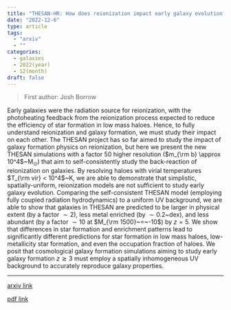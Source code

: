 ```yaml
---
title: "THESAN-HR: How does reionization impact early galaxy evolution?"
date: "2022-12-6"
type: article
tags:
  - "arxiv"
  - ""
categories:
  - galaxies
  - 2022(year)
  - 12(month)
draft: false
---
```


> First author: Josh Borrow

 Early galaxies were the radiation source for reionization, with the
photoheating feedback from the reionization process expected to reduce the
efficiency of star formation in low mass haloes. Hence, to fully understand
reionization and galaxy formation, we must study their impact on each other.
The THESAN project has so far aimed to study the impact of galaxy formation
physics on reionization, but here we present the new THESAN simulations with a
factor 50 higher resolution ($m_{\rm b} \approx 10^4$~M$_\odot$) that aim to
self-consistently study the back-reaction of reionization on galaxies. By
resolving haloes with virial temperatures $T_{\rm vir} < 10^4$~K, we are able
to demonstrate that simplistic, spatially-uniform, reionization models are not
sufficient to study early galaxy evolution. Comparing the self-consistent
THESAN model (employing fully coupled radiation hydrodynamics) to a uniform UV
background, we are able to show that galaxies in THESAN are predicted to be
larger in physical extent (by a factor $\sim 2$), less metal enriched (by $\sim
0.2$~dex), and less abundant (by a factor $\sim 10$ at $M_{\rm 1500}~=~-10$) by
$z=5$. We show that differences in star formation and enrichment patterns lead
to significantly different predictions for star formation in low mass haloes,
low-metallicity star formation, and even the occupation fraction of haloes. We
posit that cosmological galaxy formation simulations aiming to study early
galaxy formation $z \gtrsim 3$ must employ a spatially inhomogeneous UV
background to accurately reproduce galaxy properties.

---
[arxiv link](http://arxiv.org/abs/2212.03255v1)

[pdf link](http://arxiv.org/pdf/2212.03255v1)